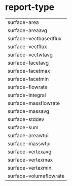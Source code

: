 # report-type

|                        |
| ---------------------- |
| surface-area           |
| surface-areaavg        |
| surface-vectbasedflux  |
| surface-vectflux       |
| surface-vectwtavg      |
| surface-facetavg       |
| surface-facetmax       |
| surface-facetmin       |
| surface-flowrate       |
| surface-integral       |
| surface-massflowrate   |
| surface-massavg        |
| surface-stddev         |
| surface-sum            |
| surface-areawtui       |
| surface-masswtui       |
| surface-vertexavg      |
| surface-vertexmax      |
| surface-vertexmin      |
| surface-volumeflowrate |
